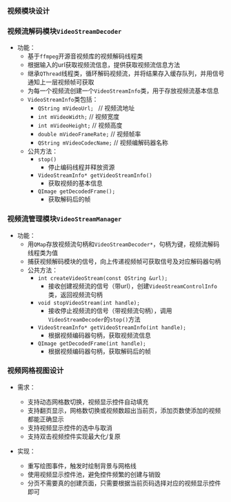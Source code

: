 ### 视频模块设计

### 视频流解码模块`VideoStreamDecoder`
- 功能：
    - 基于`ffmpeg`开源音视频库的视频解码线程类
    - 根据输入的url获取视频流信息，提供获取视频流信息方法
    - 继承`QThread`线程类，循环解码视频流，并将结果存入缓存队列，并用信号通知上一层视频帧可获取
    - 为每一个视频流创建一个`VideoStreamInfo`类，用于存放视频流基本信息
    - `VideoStreamInfo`类包括：
        - `QString mVideoUrl; `         // 视频流地址
        - `int mVideoWidth;`            // 视频宽度
        - `int mVideoHeight;`           // 视频高度
        - `double mVideoFrameRate;`     // 视频帧率
        - `QString mVideoCodecName;`    // 视频编解码器名称
    - 公共方法：
        - `stop()`
            - 停止编码线程并释放资源
        - `VideoStreamInfo* getVideoStreamInfo()`
            - 获取视频的基本信息
        - `QImage getDecodedFrame();`
            - 获取解码后的帧

### 视频流管理模块`VideoStreamManager`
- 功能：
    - 用`QMap`存放视频流句柄和`VideoStreamDecoder*`，句柄为键，视频流解码线程类为值
    - 捕获视频解码模块的信号，向上传递视频帧可获取信号及对应解码器句柄
    - 公共方法：
        - `int createVideoStream(const QString &url);`
            - 接收创建视频流的信号（带url），创建`VideoStreamControlInfo`类，返回视频流句柄
        - `void stopVideoStream(int handle);` 
            - 接收停止视频流的信号（带视频流句柄），调用`VideoStreamDecoder`的`stop()`方法
        - `VideoStreamInfo* getVideoStreamInfo(int handle);`
            - 根据视频编码器句柄，获取视频流信息
        - `QImage getDecodedFrame(int handle);`
            - 根据视频编码器句柄，获取解码后的帧

### 视频网格视图设计
- 需求：
    - 支持动态网格数切换，视频显示控件自动填充
    - 支持翻页显示，网格数切换或视频数超出当前页，添加页数使添加的视频都能正确显示
    - 支持视频显示控件的选中与取消
    - 支持双击视频控件实现最大化/复原

- 实现：
    - 重写绘图事件，触发时绘制背景与网格线
    - 使用视频显示控件池，避免控件频繁的创建与销毁
    - 分页不需要真的创建页面，只需要根据当前页码选择对应的视频显示控件即可

